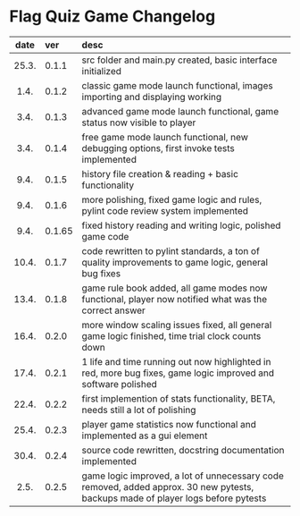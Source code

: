

# Flag Quiz Game Changelog

| date  | ver  | desc |
| :----:|:-----| :-----|
| 25.3. | 0.1.1 | src folder and main.py created, basic interface initialized |
| 1.4. | 0.1.2 | classic game mode launch functional, images importing and displaying working |
| 3.4. | 0.1.3 | advanced game mode launch functional, game status now visible to player |
| 3.4. | 0.1.4 | free game mode launch functional, new debugging options, first invoke tests implemented |
| 9.4. | 0.1.5 | history file creation & reading + basic functionality |
| 9.4. | 0.1.6 | more polishing, fixed game logic and rules, pylint code review system implemented |
| 9.4. | 0.1.65 | fixed history reading and writing logic, polished game code |
| 10.4. | 0.1.7 | code rewritten to pylint standards, a ton of quality improvements to game logic, general bug fixes |
| 13.4. | 0.1.8 | game rule book added, all game modes now functional, player now notified what was the correct answer |
| 16.4. | 0.2.0 | more window scaling issues fixed, all general game logic finished, time trial clock counts down |
| 17.4. | 0.2.1 | 1 life and time running out now highlighted in red, more bug fixes, game logic improved and software polished |
| 22.4. | 0.2.2 | first implemention of stats functionality, BETA, needs still a lot of polishing |
| 25.4. | 0.2.3 | player game statistics now functional and implemented as a gui element |
| 30.4. | 0.2.4 | source code rewritten, docstring documentation implemented |
| 2.5. | 0.2.5 | game logic improved, a lot of unnecessary code removed, added approx. 30 new pytests, backups made of player logs before pytests |
